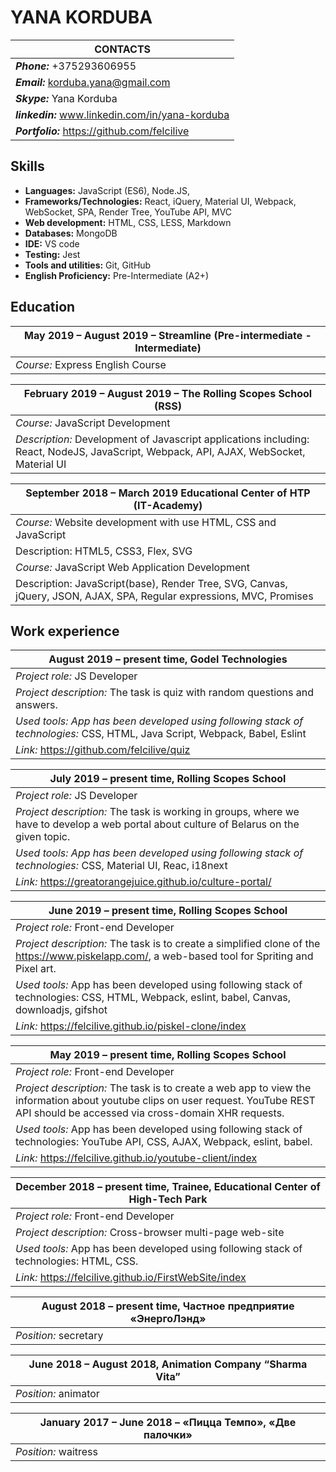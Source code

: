 # YANA KORDUBA

| CONTACTS                                         |
| ------------------------------------------------ |
| **_Phone:_** +375293606955                       |
| **_Email:_** korduba.yana@gmail.com              |
| **_Skype:_** Yana Korduba                        |
| **_linkedin:_** www.linkedin.com/in/yana-korduba |
| **_Portfolio:_** https://github.com/felcilive    |

## Skills

- **Languages:** JavaScript (ES6), Node.JS,
- **Frameworks/Technologies:** React, iQuery, Material UI, Webpack, WebSocket, SPA, Render Tree, YouTube API, MVC
- **Web development:** HTML, CSS, LESS, Markdown
- **Databases:** MongoDB
- **IDE:** VS code
- **Testing:** Jest
- **Tools and utilities:** Git, GitHub
- **English Proficiency:** Pre-Intermediate (A2+)

## Education

| May 2019 – August 2019 – Streamline (Pre-intermediate - Intermediate) |
| --------------------------------------------------------------------- |
| _Course:_ Express English Course                                      |

| February 2019 – August 2019 – The Rolling Scopes School (RSS)                                                                          |
| -------------------------------------------------------------------------------------------------------------------------------------- |
| _Course:_ JavaScript Development                                                                                                       |
| _Description:_ Development of Javascript applications including: React, NodeJS, JavaScript, Webpack, API, AJAX, WebSocket, Material UI |

| September 2018 – March 2019 Educational Center of HTP (IT-Academy) |
| ------------------------------------------------------------------ |
|_Course:_ Website development with use HTML, CSS and JavaScript
Description: HTML5, CSS3, Flex, SVG|
|_Course:_ JavaScript Web Application Development
Description: JavaScript(base), Render Tree, SVG, Canvas, jQuery, JSON, AJAX, SPA, Regular expressions, MVC, Promises|

## Work experience

| August 2019 – present time, Godel Technologies                                                                             |
| -------------------------------------------------------------------------------------------------------------------------- |
| _Project role:_ JS Developer                                                                                               |
| _Project description:_ The task is quiz with random questions and answers.                                                 |
| _Used tools: App has been developed using following stack of technologies:_ CSS, HTML, Java Script, Webpack, Babel, Eslint |
| _Link:_ https://github.com/felcilive/quiz                                                                                  |

| July 2019 – present time, Rolling Scopes School                                                                                          |
| ---------------------------------------------------------------------------------------------------------------------------------------- |
| _Project role:_ JS Developer                                                                                                             |
| _Project description:_ The task is working in groups, where we have to develop a web portal about culture of Belarus on the given topic. |
| _Used tools: App has been developed using following stack of technologies:_ CSS, Material UI, Reac, i18next                              |
| _Link:_ https://greatorangejuice.github.io/culture-portal/                                                                               |

| June 2019 – present time, Rolling Scopes School                                                                                                 |
| ----------------------------------------------------------------------------------------------------------------------------------------------- |
| _Project role:_ Front-end Developer                                                                                                             |
| _Project description:_ The task is to create a simplified clone of the https://www.piskelapp.com/, a web-based tool for Spriting and Pixel art. |
| _Used tools:_ App has been developed using following stack of technologies: CSS, HTML, Webpack, eslint, babel, Canvas, downloadjs, gifshot      |
| _Link:_ https://felcilive.github.io/piskel-clone/index                                                                                          |

| May 2019 – present time, Rolling Scopes School                                                                                                                                         |
| -------------------------------------------------------------------------------------------------------------------------------------------------------------------------------------- |
| _Project role:_ Front-end Developer                                                                                                                                                    |
| _Project description:_ The task is to create a web app to view the information about youtube clips on user request. YouTube REST API should be accessed via cross-domain XHR requests. |
| _Used tools:_ App has been developed using following stack of technologies: YouTube API, CSS, AJAX, Webpack, eslint, babel.                                                            |
| _Link:_ https://felcilive.github.io/youtube-client/index                                                                                                                               |

| December 2018 – present time, Trainee, Educational Center of High-Tech Park            |
| -------------------------------------------------------------------------------------- |
| _Project role:_ Front-end Developer                                                    |
| _Project description:_ Cross-browser multi-page web-site                               |
| _Used tools:_ App has been developed using following stack of technologies: HTML, CSS. |
| _Link:_ https://felcilive.github.io/FirstWebSite/index                                 |

| August 2018 – present time, Частное предприятие «ЭнергоЛэнд» |
| ------------------------------------------------------------ |
| _Position:_ secretary                                        |

| June 2018 – August 2018, Animation Company “Sharma Vita” |
| -------------------------------------------------------- |
| _Position:_ animator                                     |

| January 2017 – June 2018 – «Пицца Темпо», «Две палочки» |
| ------------------------------------------------------- |
| _Position:_ waitress                                    |
